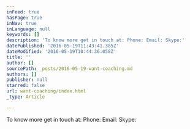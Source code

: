 ```yaml
---
inFeed: true
hasPage: true
inNav: true
inLanguage: null
keywords: []
description: 'To know more get in touch at: Phone: Email: Skype:'
datePublished: '2016-05-19T11:43:41.385Z'
dateModified: '2016-05-19T10:44:36.058Z'
title: ''
author: []
sourcePath: _posts/2016-05-19-want-coaching.md
authors: []
publisher: null
starred: false
url: want-coaching/index.html
_type: Article

---
```

To know more get in touch at: Phone: Email: Skype: